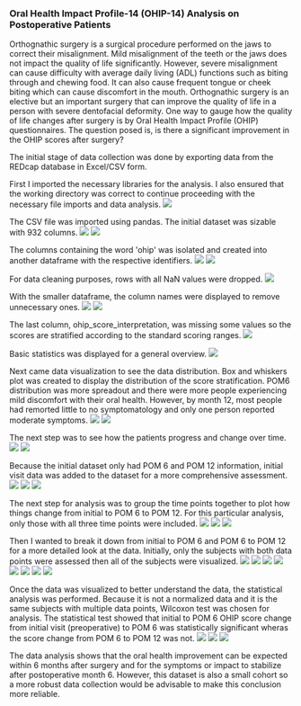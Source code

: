 ### Oral Health Impact Profile-14 (OHIP-14) Analysis on Postoperative Patients
Orthognathic surgery is a surgical procedure performed on the jaws to correct their misalignment. Mild misalignment of the teeth or the jaws does not impact the quality of life significantly. However,
severe misalignment can cause difficulty with average daily living (ADL) functions such as biting through and chewing food. It can also cause frequent tongue or cheek biting which can cause discomfort
in the mouth. Orthognathic surgery is an elective but an important surgery that can improve the quality of life in a person with severe dentofacial deformity. One way to gauge how the quality of life 
changes after surgery is by Oral Health Impact Profile (OHIP) questionnaires. The question posed is, is there a significant improvement in the OHIP scores after surgery? 

The initial stage of data collection was done by exporting data from the REDcap database in Excel/CSV form. 

First I imported the necessary libraries for the analysis. I also ensured that the working directory was correct to continue proceeding with the necessary file imports and data analysis. 
<img src="imgs/ohip/OHIP_1.PNG?raw=true"/>

The CSV file was imported using pandas. The initial dataset was sizable with 932 columns. 
<img src="imgs/ohip/OHIP_2.PNG?raw=true"/>
<img src="imgs/ohip/OHIP_4.PNG?raw=true"/>

The columns containing the word 'ohip' was isolated and created into another dataframe with the respective identifiers.
<img src="imgs/ohip/OHIP_5.PNG?raw=true"/>
<img src="imgs/ohip/OHIP_6.PNG?raw=true"/>

For data cleaning purposes, rows with all NaN values were dropped. 
<img src="imgs/ohip/OHIP_7.PNG?raw=true"/>

With the smaller dataframe, the column names were displayed to remove unnecessary ones.
<img src="imgs/ohip/OHIP_8.PNG?raw=true"/>
<img src="imgs/ohip/OHIP_9.PNG?raw=true"/>

The last column, ohip_score_interpretation, was missing some values so the scores are stratified according to the standard scoring ranges. 
<img src="imgs/ohip/OHIP_10.PNG?raw=true"/>

Basic statistics was displayed for a general overview. 
<img src="imgs/ohip/OHIP_11.PNG?raw=true"/>

Next came data visualization to see the data distribution. Box and whiskers plot was created to display the distribution of the score stratification. POM6 distribution was more spreadout and there were more people experiencing mild discomfort with their oral health. However, by month 12, most people had remorted little to no symptomatology and only one person reported moderate symptoms. 
<img src="imgs/ohip/OHIP_12.PNG?raw=true"/>
<img src="imgs/ohip/ohip_score_distribution.png?raw=true"/>

The next step was to see how the patients progress and change over time.  
<img src="imgs/ohip/OHIP_13.PNG?raw=true"/>
<img src="imgs/ohip/ohip_change_pom6_pom12.png?raw=true"/>

Because the initial dataset only had POM 6 and POM 12 information, initial visit data was added to the dataset for a more comprehensive assessment. 
<img src="imgs/ohip/OHIP_15.PNG?raw=true"/>
<img src="imgs/ohip/OHIP_16.PNG?raw=true"/>
<img src="imgs/ohip/OHIP_17.PNG?raw=true"/>

The next step for analysis was to group the time points together to plot how things change from initial to POM 6 to POM 12. For this particular analysis, only those with all three time points were included.
<img src="imgs/ohip/OHIP_18.PNG?raw=true"/>
<img src="imgs/ohip/OHIP_19.PNG?raw=true"/>
<img src="imgs/ohip/ohip_score_alltime.png?raw=true"/>

Then I wanted to break it down from initial to POM 6 and POM 6 to POM 12 for a more detailed look at the data. Initially, only the subjects with both data points were assessed then all of the subjects were visualized.
<img src="imgs/ohip/OHIP_20.PNG?raw=true"/>
<img src="imgs/ohip/ohip_score_initial_pom6.png?raw=true"/>
<img src="imgs/ohip/OHIP_21.PNG?raw=true"/>
<img src="imgs/ohip/ohip_change_pom6_pom12.png?raw=true"/>
<img src="imgs/ohip/OHIP_22.PNG?raw=true"/>
<img src="imgs/ohip/ohip_initial_pom6_all.png?raw=true"/>
<img src="imgs/ohip/OHIP_23.PNG?raw=true"/>
<img src="imgs/ohip/ohip_pom6_pom12_all.png?raw=true"/>

Once the data was visualized to better understand the data, the statistical analysis was performed. Because it is not a normalized data and it is the same subjects with multiple data points, Wilcoxon test was chosen for analysis. The statistical test showed that initial to POM 6 OHIP score change from initial visit (preoperative) to POM 6 was statistically significant wheras the score change from POM 6 to POM 12 was not. 
<img src="imgs/ohip/OHIP_24.PNG?raw=true"/>
<img src="imgs/ohip/OHIP_25.PNG?raw=true"/>
<img src="imgs/ohip/OHIP_26.PNG?raw=true"/>

The data analysis shows that the oral health improvement can be expected within 6 months after surgery and for the symptoms or impact to stabilize after postoperative month 6. However, this dataset is also a small cohort so a more robust data collection would be advisable to make this conclusion more reliable. 
